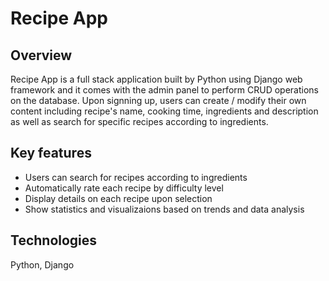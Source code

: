 # Recipe App

## Overview

Recipe App is a full stack application built by Python using Django web framework and it comes with the admin panel to perform CRUD operations on the database. Upon signning up, users can create / modify their own content including recipe's name, cooking time, ingredients and description as well as search for specific recipes according to ingredients.

## Key features

- Users can search for recipes according to ingredients
- Automatically rate each recipe by difficulty level
- Display details on each recipe upon selection
- Show statistics and visualizaions based on trends and data analysis

## Technologies

Python, Django
